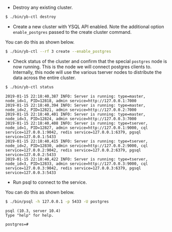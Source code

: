 

* Destroy any existing cluster.

```sh
$ ./bin/yb-ctl destroy
```

* Create a new cluster with YSQL API enabled. Note the additional option `enable_postgres` passed to the create cluster command.

You can do this as shown below.
```sh
$ ./bin/yb-ctl --rf 3 create --enable_postgres
```


* Check status of the cluster and confirm that the special `postgres` node is now running. This is the node we will connect postgres clients to. Internally, this node will use the various tserver nodes to distribute the data across the entire cluster.

```sh
$ ./bin/yb-ctl status
```

```
2019-01-15 22:18:40,387 INFO: Server is running: type=master, node_id=1, PID=12818, admin service=http://127.0.0.1:7000
2019-01-15 22:18:40,394 INFO: Server is running: type=master, node_id=2, PID=12821, admin service=http://127.0.0.2:7000
2019-01-15 22:18:40,401 INFO: Server is running: type=master, node_id=3, PID=12824, admin service=http://127.0.0.3:7000
2019-01-15 22:18:40,408 INFO: Server is running: type=tserver, node_id=1, PID=12827, admin service=http://127.0.0.1:9000, cql service=127.0.0.1:9042, redis service=127.0.0.1:6379, pgsql service=127.0.0.1:5433
2019-01-15 22:18:40,415 INFO: Server is running: type=tserver, node_id=2, PID=12830, admin service=http://127.0.0.2:9000, cql service=127.0.0.2:9042, redis service=127.0.0.2:6379, pgsql service=127.0.0.2:5433
2019-01-15 22:18:40,422 INFO: Server is running: type=tserver, node_id=3, PID=12833, admin service=http://127.0.0.3:9000, cql service=127.0.0.3:9042, redis service=127.0.0.3:6379, pgsql service=127.0.0.3:5433
```

* Run psql to connect to the service.

You can do this as shown below.

```sh
$ ./bin/psql -h 127.0.0.1 -p 5433 -U postgres
```

```
psql (10.3, server 10.4)
Type "help" for help.

postgres=#
```
